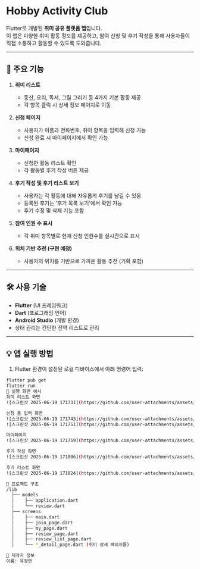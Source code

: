 # Hobby Activity Club 

Flutter로 개발된 **취미 공유 플랫폼 앱**입니다.  
이 앱은 다양한 취미 활동 정보를 제공하고, 참여 신청 및 후기 작성을 통해 사용자들이 직접 소통하고 활동할 수 있도록 도와줍니다.

---

## 🧩 주요 기능

1. **취미 리스트**
   - 등산, 요리, 독서, 그림 그리기 등 4가지 기본 활동 제공
   - 각 항목 클릭 시 상세 정보 페이지로 이동

2. **신청 페이지**
   - 사용자가 이름과 전화번호, 취미 항목을 입력해 신청 가능
   - 신청 완료 시 마이페이지에서 확인 가능

3. **마이페이지**
   - 신청한 활동 리스트 확인
   - 각 활동별 후기 작성 버튼 제공

4. **후기 작성 및 후기 리스트 보기**
   - 사용자는 각 활동에 대해 자유롭게 후기를 남길 수 있음
   - 등록된 후기는 '후기 목록 보기'에서 확인 가능
   - 후기 수정 및 삭제 기능 포함

5. **참여 인원 수 표시**
   - 각 취미 항목별로 현재 신청 인원수를 실시간으로 표시

6. **위치 기반 추천 (구현 예정)**
   - 사용자의 위치를 기반으로 가까운 활동 추천 (기획 포함)

---

## 🛠️ 사용 기술

- **Flutter** (UI 프레임워크)
- **Dart** (프로그래밍 언어)
- **Android Studio** (개발 환경)
- 상태 관리는 간단한 전역 리스트로 관리

---

## 💡 앱 실행 방법

1. Flutter 환경이 설정된 로컬 디바이스에서 아래 명령어 입력:

```bash
flutter pub get
flutter run
📸 실행 화면 예시
취미 리스트 화면
![스크린샷 2025-06-19 171731](https://github.com/user-attachments/assets/d602ae17-d286-48c6-8792-ab53c5a67a42)

신청 폼 입력 화면
![스크린샷 2025-06-19 171743](https://github.com/user-attachments/assets/60335f16-f76c-463b-916a-673ddea7cf1e)
![스크린샷 2025-06-19 171751](https://github.com/user-attachments/assets/53a50fb0-e389-415e-bfac-cab627042a7f)

마이페이지
![스크린샷 2025-06-19 171759](https://github.com/user-attachments/assets/6bebf764-adb4-4b07-9b6e-8ff2ae80ee81)

후기 작성 화면
![스크린샷 2025-06-19 171806](https://github.com/user-attachments/assets/5aced618-3cb6-49ad-9a72-8a6d387ba10d)

후기 리스트 화면
![스크린샷 2025-06-19 171824](https://github.com/user-attachments/assets/4b46cbf1-5e78-418d-92f6-7e11a684ae16)

📂 프로젝트 구조
/lib
  ├── models
  │    ├── application.dart
  │    └── review.dart
  ├── screens
  │    ├── main.dart
  │    ├── join_page.dart
  │    ├── my_page.dart
  │    ├── review_page.dart
  │    ├── review_list_page.dart
  │    └── *_detail_page.dart (취미 상세 페이지들)

📧 제작자 정보
이름: 유정연








